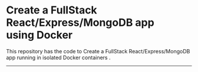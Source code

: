 # Create a FullStack React/Express/MongoDB app using Docker

This repository has the code to Create a FullStack React/Express/MongoDB app running in isolated Docker containers
.
___

